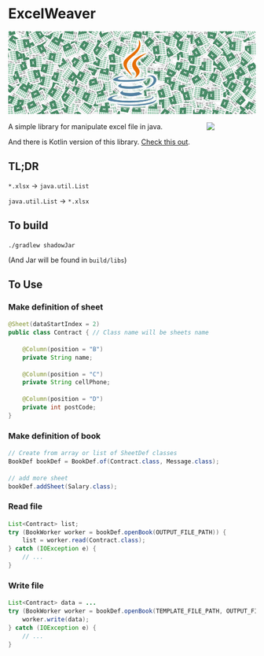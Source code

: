 # ExcelWeaver

![exceweaver](./misc/excelweaver.jpg)

<a href="https://foojay.io/works-with-openjdk"><img align="right" src="https://github.com/foojayio/badges/raw/main/works_with_openjdk/Works-with-OpenJDK.png" width="100"></a>

A simple library for manipulate excel file in java.

And there is Kotlin version of this library. [Check this out](https://github.com/retheviper/ExcelWeaverKotlin).

## TL;DR

`*.xlsx` → `java.util.List`

`java.util.List` → `*.xlsx`

## To build

`./gradlew shadowJar`

(And Jar will be found in `build/libs`)

## To Use

### Make definition of sheet

```java
@Sheet(dataStartIndex = 2)
public class Contract { // Class name will be sheets name

    @Column(position = "B")
    private String name;

    @Column(position = "C")
    private String cellPhone;

    @Column(position = "D")
    private int postCode;
}
```

### Make definition of book

```java
// Create from array or list of SheetDef classes
BookDef bookDef = BookDef.of(Contract.class, Message.class);

// add more sheet
bookDef.addSheet(Salary.class);
```

### Read file

```java
List<Contract> list;
try (BookWorker worker = bookDef.openBook(OUTPUT_FILE_PATH)) {
    list = worker.read(Contract.class);
} catch (IOException e) {
    // ...
}
```

### Write file

```java
List<Contract> data = ...
try (BookWorker worker = bookDef.openBook(TEMPLATE_FILE_PATH, OUTPUT_FILE_PATH)) {
    worker.write(data);
} catch (IOException e) {
    // ...
}
```
